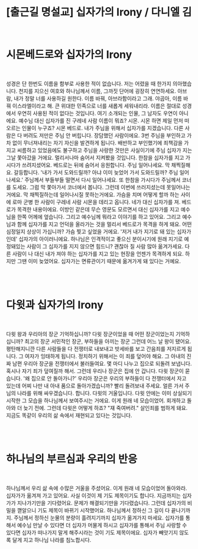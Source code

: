 # [출근길 명설교] 십자가의 Irony / 다니엘 김


<br />


# 시몬베드로와 십자가의 Irony

<br />


성경은 단 한번도 이름을 함부로 사용한 적이 없습니다. 저는 어렸을 때 한가지 의아했습니다. 천지를 지으신 여호와 하나님께서 이름, 그까짓 단어에 굉장히 연연하세요. 아브람, 내가 정말 너를 사용하길 원한다. 이름 바꿔, 아브라함이라고 그래. 야곱아, 이름 바꿔 이스라엘이라고 해. 큰 위대한 민족으로 너를 새롭게 세워내리라. 이름은 절대로 성경에서 우연히 사용된 적이 없다는 것입니다. 여기 소개되는 인물, 그 남자도 우연이 아니에요. 예수님 대신 십자가를 진 구레네 사람 이름이 뭐죠? 시몬. 시몬 하면 제일 먼저 떠오르는 인물이 누구죠? 시몬 베드로. 내가 주님을 위해서 십자가를 지겠습니다. 다른 사람은 다 버려도 저만은 주님 안 버립니다. 장담했던 사람이에요. 3번 주님을 부인하고 가차 없이 무너져내리는 자기 자신을 발견하게 됩니다. 배반하고 부인했기에 죄책감을 가지고 씨름하고 있었음에도 불구하고 주님을 사랑한 것만은 사실이기에 주님 십자가 지는 그날 쫓아갔을 거에요. 멀리서나마 숨어서 지켜봤을 것입니다. 한참을 십자가를 지고 가시다가 쓰려지셨어요. 베드로는 뒤에 숨어서 응원합니다. 주님 일어나세요. 막 채찍질해요. 갈등합니다. '내가 가서 도와드릴까? 아냐 이미 늦었어 가서 도와드릴까? 주님 일어나세요.' 주님께서 부들부들 떨면서 다시 일어나세요. 또 한참을 가시다가 주님께서 코너를 도세요. 그럼 막 쫓아가서 코너에서 봅니다. 그런데 이번에 쓰러지셨는데 못일어나는거에요. 막 채찍질하는데 일어나시질 못하는거에요. 가슴을 치며 어떻게 할까 하는 사이에 로마 군병 한 사람이 구레네 사람 시몬을 데리고 옵니다. 네가 대신 십자가를 져. 베드로가 목격한 내용이에요. 이방인 같은데 무슨 영문도 모르면서 대신 십자가를 지고 예수님을 한쪽 어께에 엎습니다. 그리고 예수님께 뭐라고 이야기를 하고 있어요. 그리고 예수님과 함께 십자가를 지고 언덕을 올라가는 것을 멀리서 베드로가 목격을 하게 돼요. 어떤 심정일지 상상이 가십니까? 가슴 찢고 싶었을 거에요. '저거 내가 지기로 돼 있는 십자가인데' 십자가의 아이러니에요. 하나님은 인격적이고 좋으신 분이시기에 원래 지기로 예정돼있는 사람이 그 십자가를 지지 않으면 힘드니? 괜찮아 질 사람 많아 옮겨가세요. 다른 사람이 나 대신 내가 져야 하는 십자가를 지고 있는 현장을 언젠가 목격하게 되요. 하지만 그땐 이미 늦었어요. 십자가는 면류관이기 때문에 옮겨가게 돼 있다는 거예요.

<br />
<br />

# 다윗과 십자가의 Irony

<br />

다윗 왕과 우리아의 장군 기억하십니까? 다윗 장군이었을 때 어떤 장군이었는지 기억하십니까? 최고의 장군 서민적인 장군, 부하들을 아끼는 장군 그런데 어느 날 왕이 됐어요. 평탄해지니깐 다른 사람들을 다 전쟁터로 내보내고 밧세바를 보고 간음죄를 저지르게 됩니다. 그 여자가 잉태하게 됩니다. 정치하기 위해서는 이 죄를 덮어야 해요. 그 아내의 진짜 남편 우리아 장군을 전쟁터에서 불러들여요. 몇 마디 나누고 집으로 되돌려 보냅니다. 혹시나 자기 죄가 덮여질까 해서. 그런데 우리나 장군은 집에 안 갑니다. 다윗 장군이 묻습니다. '왜 집으로 안 돌아가니?' 우리아 장군은 우리의 부하들이 다 전쟁터에서 자고 있는데 어찌 나만 내 아내 품으로 돌아가겠습니까? 빨리 돌려보내 주세요. 얼른 가서 주님의 나라를 위해 싸우겠습니다. 합니다. 다윗의 거울입니다. 다윗 안에는 이미 상실되기 시작한 그 모습을 하나님께서 보여주시는 거에요. 이게 원래 네 모습이었어. 회개하고 돌아와 더 늦기 전에. 그런데 다윗은 어떻게 하죠? "쟤 죽여버려." 살인죄를 범하게 돼요. 지금도 똑같이 우리의 삶 속에서 재현되고 있다는 것입니다.

<br />
<br />

# 하나님의 부르심과 우리의 반응

<br />

하나님께서 우리 삶 속에 수많은 거울을 주셨어요. 이게 원래 네 모습이었어 돌아와라. 십자가가 옮겨져 가고 있어요. 사실 이것이 제 기도 제목이기도 합니다. 지금까지는 십자가가 지나가기만을 기다렸어요. 문제가 해결되기만을 기다렸습니다. 그런데 십자가의 비밀을 깯알으니 기도 제목이 바뀌기 시작했어요. 하나님께서 정하신 그 길이 다 끝나기까지. 주님께서 정하신 눈물의 분량이 흘려지기까지 십자가 옮겨가지 마세요. 십자가를 통해서 예수님 만날 수 있다면 더 십자가 머물게 하시고 십자가를 통해서 주님 사랑할 수 있다면 십자가 떠나가지 말게 해주시라는 것이 기도 제목이에요. 십자가 빼앗기지 않도록 달게 지고 하나님 나라를 침노합시다.
<br />


